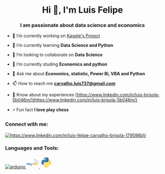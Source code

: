 <h1 align="center">Hi 👋, I'm  Luis Felipe</h1>
<h3 align="center">I am passionate about data science and economics</h3>

- 🔭 I’m currently working on [Kaggle's Project](https://www.kaggle.com/felipepinguim)

- 🌱 I’m currently learning **Data Science and Python**

- 👯 I’m looking to collaborate on **Data Science**

- 🤝 I’m currently studing **Economics and python**

- 💬 Ask me about **Economics, statistic, Power Bi, VBA and Python**

- 📫 How to reach me **carvalho.luis737@gmail.com**

- 📄 Know about my experiences [https://www.linkedin.com/in/luis-brisola-5b046m/](https://www.linkedin.com/in/luis-brisola-5b046m/)

- ⚡ Fun fact **I love play chess**

<h3 align="left">Connect with me:</h3>
<p align="left">
<a href="https://linkedin.com/in/https://www.linkedin.com/in/luis-felipe-carvalho-brisola-179598b1/" target="blank"><img align="center" src="https://raw.githubusercontent.com/rahuldkjain/github-profile-readme-generator/master/src/images/icons/Social/linked-in-alt.svg" alt="https://www.linkedin.com/in/luis-felipe-carvalho-brisola-179598b1/" height="30" width="40" /></a>
</p>

<h3 align="left">Languages and Tools:</h3>
<p align="left"> <a href="https://www.arduino.cc/" target="_blank" rel="noreferrer"> <img src="https://cdn.worldvectorlogo.com/logos/arduino-1.svg" alt="arduino" width="40" height="40"/> </a> <a href="https://www.mysql.com/" target="_blank" rel="noreferrer"> <img src="https://raw.githubusercontent.com/devicons/devicon/master/icons/mysql/mysql-original-wordmark.svg" alt="mysql" width="40" height="40"/> </a> <a href="https://www.python.org" target="_blank" rel="noreferrer"> <img src="https://raw.githubusercontent.com/devicons/devicon/master/icons/python/python-original.svg" alt="python" width="40" height="40"/> </a> </p>
